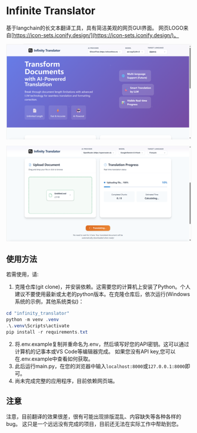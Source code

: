 # Infinite Translator

基于langchain的长文本翻译工具，具有简洁美观的网页GUI界面。
网页LOGO来自[https://icon-sets.iconify.design/](https://icon-sets.iconify.design/)。

![image](https://github.com/Arlecchino745/infinity_translator/blob/main/img/screenshot2.png)

![image](https://github.com/Arlecchino745/infinity_translator/blob/main/img/screenshot.png)

## 使用方法
若需使用，请:
1. 克隆仓库(git clone)，并安装依赖。这需要您的计算机上安装了Python。个人建议不要使用最新或太老的python版本。在克隆仓库后，依次运行(Windows系统的示例，其他系统类似)：
```powershell
cd "infinity_translator"
python -m venv .venv
.\.venv\Scripts\activate
pip install -r requirements.txt
```
2. 将.env.example复制并重命名为.env，然后填写好您的API密钥。这可以通过计算机的记事本或VS Code等编辑器完成。
   如果您没有API key,您可以在.env.example中查看如何获取。
3. 此后运行main.py，在您的浏览器中输入`localhost:8000`或`127.0.0.1:8000`即可。
4. 尚未完成完整的应用程序，目前依赖网页端。

## 注意
注意，目前翻译的效果很差，很有可能出现排版混乱、内容缺失等各种各样的bug。
这只是一个远远没有完成的项目，目前还无法在实际工作中帮助到您。